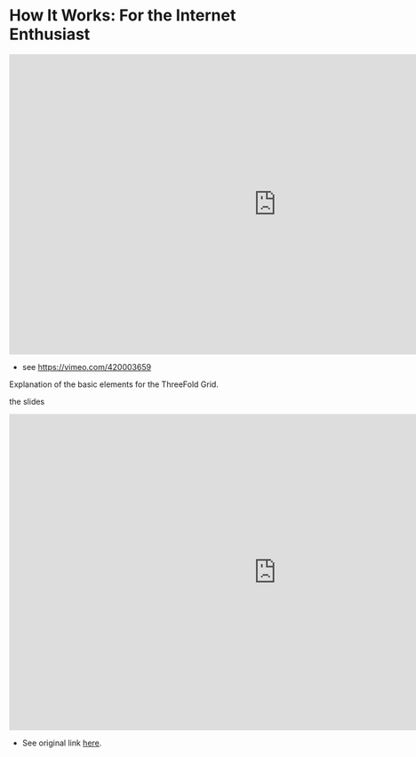# How It Works: For the Internet Enthusiast

<iframe src="https://player.vimeo.com/video/420003659" width="960" height="540" frameborder="0" allow="autoplay; fullscreen" allowfullscreen></iframe>

- see https://vimeo.com/420003659

Explanation of the basic elements for the ThreeFold Grid.

the slides

<iframe src="https://docs.google.com/presentation/d/e/2PACX-1vSzlqmIrGVcx4jM8Xh6VeFYRPLunHBZMSq9svvWSZtfSWobLDJoO3wN8Fi9qc4-1HEl8hTAQDJMJ_Xp/embed?start=false&loop=false&delayms=60000" frameborder="0" width="960" height="569" allowfullscreen="true" mozallowfullscreen="true" webkitallowfullscreen="true"></iframe>

- See original link [here](https://docs.google.com/presentation/d/142bTEOZyoav_xyiSQo135KZ86liZe3WSxU82MHCQKsM/edit#).
